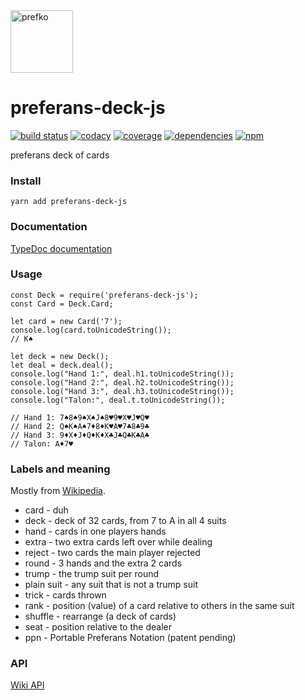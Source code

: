<a href="http://prefko.com">
  <img alt="prefko" src="https://avatars0.githubusercontent.com/u/46445292?s=200" width="100">
</a>

# preferans-deck-js
[![build status](https://img.shields.io/travis/prefko/preferans-deck-js.svg?branch=master)](https://travis-ci.org/prefko/preferans-deck-js)
[![codacy](https://img.shields.io/codacy/grade/e8fd65d33fed4145968fae5cbb477145.svg)](https://www.codacy.com/project/prefko/preferans-deck-js/dashboard)
[![coverage](https://img.shields.io/coveralls/github/prefko/preferans-deck-js/master.svg)](https://coveralls.io/github/prefko/preferans-deck-js?branch=master)
[![dependencies](https://david-dm.org/prefko/preferans-deck-js.svg)](https://www.npmjs.com/package/preferans-deck-js)
[![npm](https://img.shields.io/npm/dt/preferans-deck-js.svg)](https://www.npmjs.com/package/preferans-deck-js)

preferans deck of cards

### Install
    yarn add preferans-deck-js

### Documentation

[TypeDoc documentation](https://prefko.github.io/preferans-deck-js/docs/)

### Usage

    const Deck = require('preferans-deck-js');
    const Card = Deck.Card;

    let card = new Card('7');
    console.log(card.toUnicodeString());
    // K♠

    let deck = new Deck();
    let deal = deck.deal();
    console.log("Hand 1:", deal.h1.toUnicodeString());
    console.log("Hand 2:", deal.h2.toUnicodeString());
    console.log("Hand 3:", deal.h3.toUnicodeString());
    console.log("Talon:", deal.t.toUnicodeString());

    // Hand 1: 7♠8♠9♠X♠J♠8♥9♥X♥J♥Q♥
    // Hand 2: Q♠K♠A♠7♦8♦K♥A♥7♣8♣9♣
    // Hand 3: 9♦X♦J♦Q♦K♦X♣J♣Q♣K♣A♣
    // Talon: A♦7♥

### Labels and meaning

Mostly from [Wikipedia](https://en.wikipedia.org/wiki/Glossary_of_card_game_terms).

* card - duh
* deck - deck of 32 cards, from 7 to A in all 4 suits
* hand - cards in one players hands
* extra - two extra cards left over while dealing
* reject - two cards the main player rejected
* round - 3 hands and the extra 2 cards
* trump - the trump suit per round
* plain suit - any suit that is not a trump suit
* trick - cards thrown
* rank - position (value) of a card relative to others in the same suit
* shuffle - rearrange (a deck of cards)
* seat - position relative to the dealer
* ppn - Portable Preferans Notation (patent pending)

### API

[Wiki API](https://github.com/prefko/preferans-deck-js/wiki/API)
